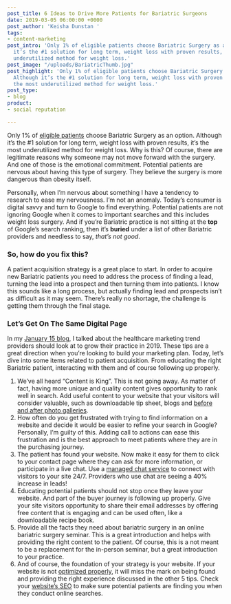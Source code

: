 ```yaml
---
post_title: 6 Ideas to Drive More Patients for Bariatric Surgeons
date: 2019-03-05 06:00:00 +0000
post_author: 'Keisha Dunstan '
tags:
- content-marketing
post_intro: 'Only 1% of eligible patients choose Bariatric Surgery as an option. Although
  it’s the #1 solution for long term, weight loss with proven results, it’s the most
  underutilized method for weight loss.'
post_image: "/uploads/BariatricThumb.jpg"
post_highlight: 'Only 1% of eligible patients choose Bariatric Surgery as an option.
  Although it’s the #1 solution for long term, weight loss with proven results, it’s
  the most underutilized method for weight loss.'
post_type:
- blog
product:
- social reputation

---
```

Only 1% of [eligible patients](https://www.bariatricsurgerynewjersey.com/why-only-1-percent-patients-choose-bariatric-surgery/) choose Bariatric Surgery as an option. Although it’s the #1 solution for long term, weight loss with proven results, it’s the most underutilized method for weight loss. Why is this? Of course, there are legitimate reasons why someone may not move forward with the surgery. And one of those is the emotional commitment. Potential patients are nervous about having this type of surgery. They believe the surgery is more dangerous than obesity itself.

Personally, when I’m nervous about something I have a tendency to research to ease my nervousness. I’m not an anomaly. Today’s consumer is digital savvy and turn to Google to find everything. Potential patients are not ignoring Google when it comes to important searches and this includes weight loss surgery. And if you’re Bariatric practice is not sitting at the **top** of Google’s search ranking, then it’s **buried** under a list of other Bariatric providers and needless to say, _that’s not good_.

### So, how do you fix this?

A patient acquisition strategy is a great place to start. In order to acquire new Bariatric patients you need to address the process of finding a lead, turning the lead into a prospect and then turning them into patients. I know this sounds like a long process, but actually finding lead and prospects isn’t as difficult as it may seem. There’s really no shortage, the challenge is getting them through the final stage.

### Let’s Get On The Same Digital Page

In my [January 15 blog](https://doctorlogic.com/content/galleries/five-healthcare-marketing-trends.html), I talked about the healthcare marketing trend providers should look at to grow their practice in 2019. These tips are a great direction when you’re looking to build your marketing plan. Today, let’s dive into some items related to patient acquisition. From educating the right Bariatric patient, interacting with them and of course following up properly.

1. We’ve all heard “Content is King”. This is not going away. As matter of fact, having more unique and quality content gives opportunity to rank well in search. Add useful content to your website that your visitors will consider valuable, such as downloadable tip sheet, blogs and [before and after photo galleries](https://doctorlogic.com/features/galleries/).
2. How often do you get frustrated with trying to find information on a website and decide it would be easier to refine your search in Google? Personally, I’m guilty of this. Adding call to actions can ease this frustration and is the best approach to meet patients where they are in the purchasing journey.
3. The patient has found your website. Now make it easy for them to click to your contact page where they can ask for more information, or participate in a live chat. Use a [managed chat service](https://doctorlogic.com/services/chat/) to connect with visitors to your site 24/7. Providers who use chat are seeing a 40% increase in leads!
4. Educating potential patients should not stop once they leave your website. And part of the buyer journey is following up properly. Give your site visitors opportunity to share their email addresses by offering free content that is engaging and can be used often, like a downloadable recipe book.
5. Provide all the facts they need about bariatric surgery in an online bariatric surgery seminar. This is a great introduction and helps with providing the right content to the patient. Of course, this is a not meant to be a replacement for the in-person seminar, but a great introduction to your practice.
6. And of course, the foundation of your strategy is your website. If your website is not [optimized properly](https://doctorlogic.com/content/galleries/five-things-every-website-must-have.html), it will miss the mark on being found and providing the right experience discussed in the other 5 tips. Check your [website’s SEO](https://doctorlogic.com/content/galleries/why-seo-matters.html) to make sure potential patients are finding you when they conduct online searches.